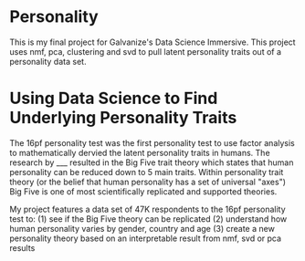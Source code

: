 # Personality

This is my final project for Galvanize's Data Science Immersive. This project uses nmf, pca, clustering and svd to pull latent personality traits out of a personality data set.

# Using Data Science to Find Underlying Personality Traits

The 16pf personality test was the first personality test to use factor analysis to mathematically dervied the latent personality traits in humans. The research by ___ resulted 
in the Big Five trait theory which states that human personality can be reduced down to 5 main traits. Within personality trait theory (or the belief that 
human personality has a set of universal "axes") Big Five is one of most scientifically replicated and supported theories.

My project features a data set of 47K respondents to the 16pf personality test to:
  (1) see if the Big Five theory can be replicated
  (2) understand how human personality varies by gender, country and age
  (3) create a new personality theory based on an interpretable result from nmf, svd or pca results
  
  

